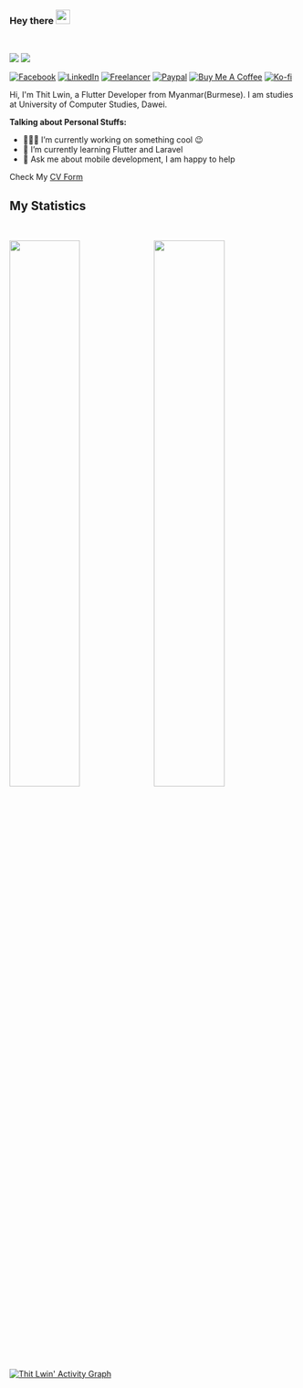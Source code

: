 ### Hey there <img src="https://media.giphy.com/media/hvRJCLFzcasrR4ia7z/giphy.gif" width="25px">

<br />

![](https://visitor-badge.glitch.me/badge?page_id=thitlwincoder.thitlwincoder)
![](https://komarev.com/ghpvc/?username=thitlwincoder)

[![Facebook](https://img.shields.io/badge/-Facebook-blue?style=flat&logo=facebook&logoColor=white)](https://www.facebook.com/thitlwincoder)
[![LinkedIn](https://img.shields.io/badge/-LinkedIn-blue?style=flat&logo=LinkedIn&logoColor=white)](https://linkedin.com/in/thitlwincoder)
[![Freelancer](https://img.shields.io/badge/-Freelancer-blue?style=flat&logo=Freelancer&logoColor=white)](https://www.freelancer.com/u/thitlwincoder)
[![Paypal](https://img.shields.io/badge/-Paypal-blue?style=flat&logo=Paypal&logoColor=white)](https://paypal.me/thitlwin312)
[![Buy Me A Coffee](https://img.shields.io/badge/-buymeacoffee-blue?style=flat&logo=buymeacoffee&logoColor=white)](https://www.buymeacoffee.com/thitlwincoder)
[![Ko-fi](https://img.shields.io/badge/kofi-red?style=flat&logo=kofi&logoColor=white)](https://ko-fi.com/thitlwincoder)

Hi, I'm Thit Lwin, a Flutter Developer from Myanmar(Burmese). I am studies at University of Computer Studies, Dawei.

**Talking about Personal Stuffs:**

- 👨🏽‍💻 I’m currently working on something cool :wink:
- 🌱 I’m currently learning Flutter and Laravel
- 💬 Ask me about mobile development, I am happy to help

Check My [CV Form](https://thitlwincoder.github.io)


## My Statistics

<br/>
<p align="left">
  <img width="49.5%" src="https://github-readme-stats.vercel.app/api?username=thitlwincoder&show_icons=true&theme=gruvbox&hide_border=true" />
    <img width="49.5%" src="https://github-readme-streak-stats.herokuapp.com/?user=thitlwincoder&theme=gruvbox&hide_border=true" />
</p>
<br>

[![Thit Lwin' Activity Graph](https://github-readme-activity-graph.cyclic.app/graph?username=thitlwincoder&theme=gruvbox)](https://github.com/thitlwincoder)
